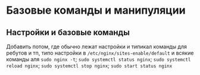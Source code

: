 # Базовые команды и манипуляции

## Настройки и базовые команды

Добавить потом, где обычно лежат настройки и типикал команды для ребутов и тп, типо настройки в `/etc/nginx/sites-enable/default` и всякие команды аля `sudo nginx -t`; `sudo systemctl status nginx`; `sudo systemctl reload nginx`; `sudo systemctl stop nginx`; `sudo start status nginx`
